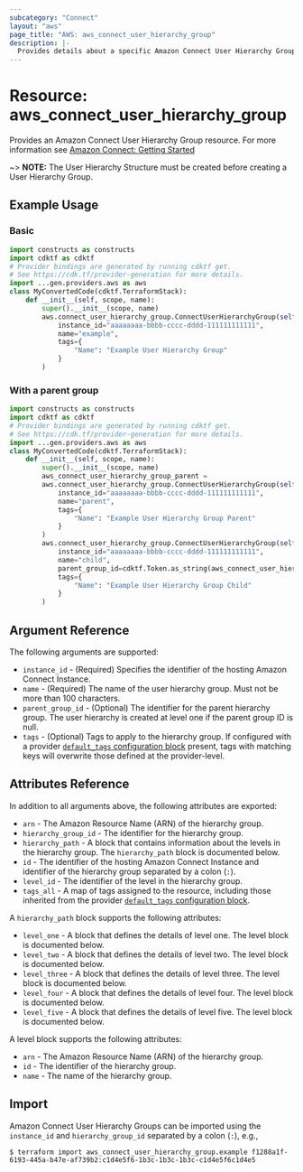 ```yaml
---
subcategory: "Connect"
layout: "aws"
page_title: "AWS: aws_connect_user_hierarchy_group"
description: |-
  Provides details about a specific Amazon Connect User Hierarchy Group
---
```


# Resource: aws_connect_user_hierarchy_group

Provides an Amazon Connect User Hierarchy Group resource. For more information see
[Amazon Connect: Getting Started](https://docs.aws.amazon.com/connect/latest/adminguide/amazon-connect-get-started.html)

~> **NOTE:** The User Hierarchy Structure must be created before creating a User Hierarchy Group.

## Example Usage

### Basic

```python
import constructs as constructs
import cdktf as cdktf
# Provider bindings are generated by running cdktf get.
# See https://cdk.tf/provider-generation for more details.
import ...gen.providers.aws as aws
class MyConvertedCode(cdktf.TerraformStack):
    def __init__(self, scope, name):
        super().__init__(scope, name)
        aws.connect_user_hierarchy_group.ConnectUserHierarchyGroup(self, "example",
            instance_id="aaaaaaaa-bbbb-cccc-dddd-111111111111",
            name="example",
            tags={
                "Name": "Example User Hierarchy Group"
            }
        )
```

### With a parent group

```python
import constructs as constructs
import cdktf as cdktf
# Provider bindings are generated by running cdktf get.
# See https://cdk.tf/provider-generation for more details.
import ...gen.providers.aws as aws
class MyConvertedCode(cdktf.TerraformStack):
    def __init__(self, scope, name):
        super().__init__(scope, name)
        aws_connect_user_hierarchy_group_parent =
        aws.connect_user_hierarchy_group.ConnectUserHierarchyGroup(self, "parent",
            instance_id="aaaaaaaa-bbbb-cccc-dddd-111111111111",
            name="parent",
            tags={
                "Name": "Example User Hierarchy Group Parent"
            }
        )
        aws.connect_user_hierarchy_group.ConnectUserHierarchyGroup(self, "child",
            instance_id="aaaaaaaa-bbbb-cccc-dddd-111111111111",
            name="child",
            parent_group_id=cdktf.Token.as_string(aws_connect_user_hierarchy_group_parent.hierarchy_group_id),
            tags={
                "Name": "Example User Hierarchy Group Child"
            }
        )
```

## Argument Reference

The following arguments are supported:

* `instance_id` - (Required) Specifies the identifier of the hosting Amazon Connect Instance.
* `name` - (Required) The name of the user hierarchy group. Must not be more than 100 characters.
* `parent_group_id` - (Optional) The identifier for the parent hierarchy group. The user hierarchy is created at level one if the parent group ID is null.
* `tags` - (Optional) Tags to apply to the hierarchy group. If configured with a provider
[`default_tags` configuration block](https://registry.terraform.io/providers/hashicorp/aws/latest/docs#default_tags-configuration-block) present, tags with matching keys will overwrite those defined at the provider-level.

## Attributes Reference

In addition to all arguments above, the following attributes are exported:

* `arn` - The Amazon Resource Name (ARN) of the hierarchy group.
* `hierarchy_group_id` - The identifier for the hierarchy group.
* `hierarchy_path` - A block that contains information about the levels in the hierarchy group. The `hierarchy_path` block is documented below.
* `id` - The identifier of the hosting Amazon Connect Instance and identifier of the hierarchy group
separated by a colon (`:`).
* `level_id` - The identifier of the level in the hierarchy group.
* `tags_all` - A map of tags assigned to the resource, including those inherited from the provider [`default_tags` configuration block](https://registry.terraform.io/providers/hashicorp/aws/latest/docs#default_tags-configuration-block).

A `hierarchy_path` block supports the following attributes:

* `level_one` - A block that defines the details of level one. The level block is documented below.
* `level_two` - A block that defines the details of level two. The level block is documented below.
* `level_three` - A block that defines the details of level three. The level block is documented below.
* `level_four` - A block that defines the details of level four. The level block is documented below.
* `level_five` - A block that defines the details of level five. The level block is documented below.

A level block supports the following attributes:

* `arn` -  The Amazon Resource Name (ARN) of the hierarchy group.
* `id` -  The identifier of the hierarchy group.
* `name` - The name of the hierarchy group.

## Import

Amazon Connect User Hierarchy Groups can be imported using the `instance_id` and `hierarchy_group_id` separated by a colon (`:`), e.g.,

```
$ terraform import aws_connect_user_hierarchy_group.example f1288a1f-6193-445a-b47e-af739b2:c1d4e5f6-1b3c-1b3c-1b3c-c1d4e5f6c1d4e5
```

<!-- cache-key: cdktf-0.17.0-pre.15 input-a21275b07323b9c08d5aef468a91ea420f8def12c8ce61ec782bd77798a2bdb7 -->